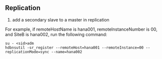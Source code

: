 Replication
---
1. add a secondary slave to a master in replication

For example, if remoteHostName is hana001, remoteInstanceNumber is 00, and SiteB is hana002, run the following command:
```shell
su - <sid>adm
hdbnsutil -sr_register --remoteHost=hana001 --remoteInstance=00 --replicationMode=sync --name=hana002
```
